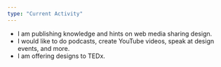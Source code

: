 ```yaml
---
type: "Current Activity"
---
```


* I am publishing knowledge and hints on web media sharing design.
* I would like to do podcasts, create YouTube videos, speak at design events, and more.
* I am offering designs to TEDx.